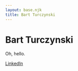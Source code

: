 ```yaml
---
layout: base.njk
title: Bart Turczynski
---
```


# Bart Turczynski

Oh, hello.

[LinkedIn](https://turczynski.pl)